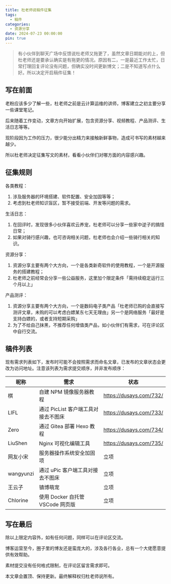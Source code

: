 ```yaml
---
title: 杜老师说稿件征集
tags:
  - 稿件
categories:
  - 资源分享
date: 2024-07-23 00:00:00
pin: true
---
```


> 有小伙伴到聊天广场中反馈说杜老师又拖更了，虽然文章日期能对的上，但杜老师还是要承认确实是有拖更的情况。原因有二，一是最近工作太忙，日常打理回复评论没有问题，但确实没时间更新博文；二是不知道写点什么好。所以决定开启稿件征集！

<!-- more -->

## 写在前面

老粉应该多少了解一些，杜老师之前是云计算运维的讲师，博客建立之初主要分享一些课堂笔记。

后来随着工作变动，文章方向开始扩展，包含资源分享、视频教程、产品测评、生活日志等等。

现阶段因为工作的压力，很少能分出精力来接触新鲜事物，造成可书写的素材越来越少。

所以杜老师决定征集写文的素材，看看小伙伴们对哪方面的内容感兴趣。

## 征集规则

各类教程：

1. 涉及服务器的环境搭建、软件配置、安全加固等等；
2. 考虑到杜老师知识盲区，暂不接受前端、开发等问题的需求。

生活日志：

1. 在回评时，发现很多小伙伴喜欢云养宠，杜老师可以分享一些家中逆子的搞怪日常；
2. 如果对骑行感兴趣，也可咨询相关问题，杜老师也会介绍一些骑行相关的知识。

资源分享：

1. 资源分享主要有两个大方向，一个是各类新奇软件的使用教程，一个是开源服务的搭建教程；
2. 杜老师之前经常会分享一些公益服务，这里加个限定条件「需持续稳定运行三个月以上」

产品测评：

1. 资源分享主要有两个大方向，一个是数码电子类产品「杜老师已购的会直接写测评文章，未购的可以考虑白嫖某东七天无理由」另一个是网络服务「最好是支持白嫖的，或者支持短期采购」
2. 为了不给自己抹黑，不推荐任何增值类产品，如小伙伴们有需求，可在评论区中自行交流。

## 稿件列表

现有需求列表如下，发布时可能不会按照需求而命名文章，已发布的文章状态会更改为访问地址。注意该列表为需求提交顺序，并非发布顺序：

| 昵称 | 需求 | 状态 |
| - | - | - |
| 棋 | 自建 NPM 镜像服务器教程 | https://dusays.com/732/ |
| LIFL | 通过 PicList 客户端工具对接去不图床 | https://dusays.com/733/ |
| Zero | 通过 Gitea 部署 Hexo 教程 | https://dusays.com/734/ |
| LiuShen | Nginx 可视化编辑工具 | https://dusays.com/735/ |
| 网友小宋 | 服务器操作系统安全加固项 | 立项 |
| wangyunzi | 通过 uPic 客户端工具对接去不图床 | 立项 |
| 王云子 | 镇博萌宠 | 立项 |
| Chlorine | 使用 Docker 自托管 VSCode 网页版 | 立项 |

## 写在最后

除以上限定内容外，如有任何问题，同样可以在评论区交流。

博客运营至今，圈子里的博友还是蛮庞大的，涉及各行各业，总有一个大佬愿意提供有效帮助。

素材提交没有任何格式限制，在评论区留言需求即可。

本文章会置顶、保持更新。最终解释权归杜老师说所有。